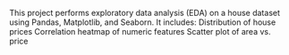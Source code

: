 This project performs exploratory data analysis (EDA) on a house dataset using Pandas, Matplotlib, and Seaborn.
It includes:
Distribution of house prices
Correlation heatmap of numeric features
Scatter plot of area vs. price
